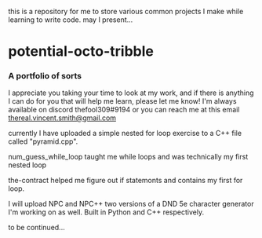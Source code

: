 this is a repository for me to store various common projects I make while learning to write code.
may I present...
# potential-octo-tribble
### A portfolio of sorts

I appreciate you taking your time to look at my work, and if there is anything I can do for you that will help me learn, please let me know! 
I'm always available on discord thefool309#9194
or you can reach me at this email thereal.vincent.smith@gmail.com


currently I have uploaded a simple nested for loop exercise to a C++ file called "pyramid.cpp".

num_guess_while_loop taught me while loops and was technically my first nested loop

the-contract helped me figure out if statemonts and contains my first for loop.

I will upload NPC and NPC++ two versions of a DND 5e character generator I'm working on as well. Built in Python and C++ respectively.

to be continued...
